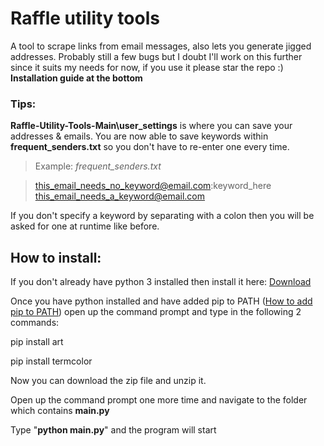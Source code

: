 # Raffle utility tools
A tool to scrape links from email messages, also lets you generate jigged addresses.
Probably still a few bugs but I doubt I'll work on this further since it suits my needs for now, if you use it please star the repo :)
**Installation guide at the bottom**

### Tips:
**Raffle-Utility-Tools-Main\user_settings** is where you can save your addresses & emails.
You are now able to save keywords within **frequent_senders.txt** so you don't have to re-enter one every time.
> Example:
> _frequent_senders.txt_

> this_email_needs_no_keyword@email.com:keyword_here
> this_email_needs_a_keyword@email.com

If you don't specify a keyword by separating with a colon then you will be asked for one at runtime like before.



## How to install:

If you don't already have python 3 installed then install it here: [Download](https://www.python.org/downloads/)

Once you have python installed and have added pip to PATH ([How to add pip to PATH](https://appuals.com/fix-pip-is-not-recognized-as-an-internal-or-external-command/)) open up the command prompt and type in the following 2 commands:

pip install art

pip install termcolor

Now you can download the zip file and unzip it.

Open up the command prompt one more time and navigate to the folder which contains **main.py**

Type "**python main.py**" and the program will start 